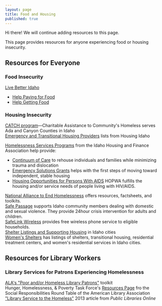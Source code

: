 ```yaml
---  
layout: page  
title: Food and Housing  
published: true  
---  
```


<p class="message">
  Hi there! We will continue adding resources to this page.
</p>

This page provides resources for anyone experiencing food or housing insecurity.  

## Resources for Everyone  

### Food Insecurity  

[Live Better Idaho](https://www.livebetteridaho.org)  
- [Help Paying for Food](https://www.livebetteridaho.org/people-interested-were-also-interested/help-paying-food)  
- [Help Getting Food](https://www.livebetteridaho.org/people-interested-were-also-interested/help-getting-food)  

### Housing Insecurity  

[CATCH program](http://www.catchprogram.org/)—Charitable Assistance to Community's Homeless serves Ada and Canyon Counties in Idaho  
[Emergency and Transitional Housing Providers](http://www.housingidaho.com/Shelter.html) lists from Housing Idaho  

[Homelessness Services Programs](https://www.idahohousing.com/homelessness-services-programs/) from the Idaho Housing and Finance Association help provide:  
- [Continuum of Care](https://www.idahohousing.com/homelessness-services-programs/continuum-of-care/) to rehouse individuals and families while minimizing trauma and dislocation  
- [Emergency Solutions Grants](https://www.idahohousing.com/homelessness-services-programs/emergency-solutions-grants/) helps with the first steps of moving toward independent, stable housing  
- [Housing Opportunities for Persons With AIDS](https://www.idahohousing.com/homelessness-services-programs/hopwa/) HOPWA fulfills the housing and/or service needs of people living with HIV/AIDS.  

[National Alliance to End Homelessness](https://endhomelessness.org) offers resources, factsheets, and toolkits.  
[Safe Passage](https://www.safepassageid.org/) supports Idaho community members dealing with domestic and sexual violence. They provide 24hour crisis intervention for adults and children.  
[SafeLink Wireless](https://www.safelinkwireless.com/Enrollment/Safelink/en/NewPublic/about_us.html) provides free wireless phone service to eligible households.  
[Shelter Listings and Supporting Housing](https://www.shelterlistings.org/state/idaho.html) in Idaho cities  
[Women's Shelters](https://www.womenshelters.org/sta/idaho) has listings of shelters, transitional housing, residential treatment centers, and women's residential services in Idaho cities.  

## Resources for Library Workers  

### Library Services for Patrons Experiencing Homelessness  

[ALA's "Poor and/or Homeless Library Patrons"](http://www.ala.org/tools/atoz/poor-andor-homeless-library-patrons) toolkit  
Hunger, Homelessness, & Poverty Task Force's [Resources Page](http://hhptf.com/resources/) fro the Social Responsibilities Round Table of the American Library Association  
["Library Service to the Homeless"](http://publiclibrariesonline.org/2013/04/library-service-to-the-homeless/) 2013 article from _Public Libraries Online_  
